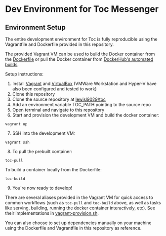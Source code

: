 # Dev Environment for Toc Messenger

## Environment Setup

The entire development environment for Toc is fully reproducible using the Vagrantfile and Dockerfile provided in this repository.

The provided Vagrant VM can be used to build the Docker container from the [Dockerfile](https://github.com/lewisl9029/toc-dev/blob/master/Dockerfile) or pull the Docker container from [DockerHub's automated builds](https://hub.docker.com/r/lewisl9029/toc-dev/).

Setup instructions:

1. Install [Vagrant](https://www.vagrantup.com/) and [VirtualBox](https://www.virtualbox.org/) (VMWare Workstation and Hyper-V have also been configured and tested to work)
2. Clone this repository
3. Clone the source repository at [lewisl9029/toc](https://github.com/lewisl9029/toc)
4. Add an environment variable TOC_PATH pointing to the source repo
5. Open terminal and navigate to this repository
6. Start and provision the development VM and build the docker container:
  ```
  vagrant up
  ```

7. SSH into the development VM:
  ```
  vagrant ssh
  ```

8. To pull the prebuilt container:
  ```
  toc-pull
  ```

  To build a container locally from the Dockerfile:
  ```
  toc-build
  ```

9. You're now ready to develop!

  There are several aliases provided in the Vagrant VM for quick access to common workflows (such as `toc-pull` and `toc-build` above, as well as tasks like serving, building, running the docker container interactively, etc). See their implementations in [vagrant-provision.sh](vagrant-provision.sh).

You can also choose to set up dependencies manually on your machine using the Dockerfile and Vagrantfile in this repository as reference.
